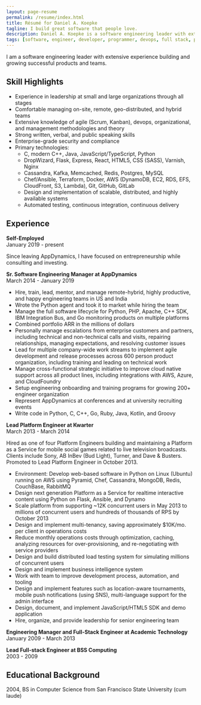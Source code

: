 ```yaml
---
layout: page-resume
permalink: /resume/index.html
title: Résumé for Daniel A. Koepke
tagline: I build great software that people love.
description: Daniel A. Koepke is a software engineering leader with extensive experience.
tags: [software, engineer, developer, programmer, devops, full stack, platform, backend, python, aws, nosql, ruby, c, c++, javascript, java, scalability, high availability, architecture, lean, agile, scrum, kanban, distributed computing, algorithms, cloud computing, manager, lead, apache, web server, apm, performance, monitoring, server, server-side]
---
```


I am a software engineering leader with extensive experience building and growing successful products and teams.

## Skill Highlights

* Experience in leadership at small and large organizations through all stages
* Comfortable managing on-site, remote, geo-distributed, and hybrid teams
* Extensive knowledge of agile (Scrum, Kanban), devops, organizational, and management methodologies and theory
* Strong written, verbal, and public speaking skills
* Enterprise-grade security and compliance
* Primary technologies:
  * C, modern C++, Java, JavaScript/TypeScript, Python
  * DropWizard, Flask, Express, React, HTML5, CSS (SASS), Varnish, Nginx
  * Cassandra, Kafka, Memcached, Redis, Postgres, MySQL
  * Chef/Ansible, Terraform, Docker, AWS (DynamoDB, EC2, RDS, EFS, CloudFront, S3, Lambda), Git, GitHub, GitLab
  * Design and implementation of scalable, distributed, and highly available systems
  * Automated testing, continuous integration, continuous delivery

## Experience

**Self-Employed**<br>
January 2019 - present

Since leaving AppDynamics, I have focused on entrepreneurship while consulting and investing.

**Sr. Software Engineering Manager at AppDynamics**<br>
March 2014 - January 2019

* Hire, train, lead, mentor, and manage remote-hybrid, highly productive, and happy engineering teams in US and India
* Wrote the Python agent and took it to market while hiring the team
* Manage the full software lifecycle for Python, PHP, Apache, C++ SDK, IBM Integration Bus, and Go monitoring products on multiple platforms
* Combined portfolio ARR in the millions of dollars
* Personally manage escalations from enterprise customers and partners, including technical and non-technical calls and visits, repairing relationships, managing expectations, and resolving customer issues
* Lead for multiple company-wide work streams to implement agile development and release processes across 600 person product organization, including training and leading on technical work
* Manage cross-functional strategic initiative to improve cloud native support across all product lines, including integrations with AWS, Azure, and CloudFoundry
* Setup engineering onboarding and training programs for growing 200+ engineer organization
* Represent AppDynamics at conferences and at university recruiting events
* Write code in Python, C, C++, Go, Ruby, Java, Kotlin, and Groovy

**Lead Platform Engineer at Kwarter**<br>
March 2013 - March 2014

Hired as one of four Platform Engineers building and maintaining a Platform as a Service for mobile social games related to live television broadcasts. Clients include Sony, AB InBev (Bud Light), Turner, and Dave & Busters. Promoted to Lead Platform Engineer in October 2013.

* Environment: Develop web-based software in Python on Linux (Ubuntu) running on AWS using Pyramid, Chef, Cassandra, MongoDB, Redis, CouchBase, RabbitMQ
* Design next generation Platform as a Service for realtime interactive content using Python on Flask, Ansible, and Dynamo
* Scale platform from supporting ~12K concurrent users in May 2013 to millions of concurrent users and hundreds of thousands of RPS by October 2013
* Design and implement multi-tenancy, saving approximately $10K/mo. per client in operations costs
* Reduce monthly operations costs through optimization, caching, analyzing resources for over-provisioning, and re-negotiating with service providers
* Design and build distributed load testing system for simulating millions of concurrent users
* Design and implement business intelligence system
* Work with team to improve development process, automation, and tooling
* Design and implement features such as location-aware tournaments, mobile push notifications (using SNS), multi-language support for the admin interface
* Design, document, and implement JavaScript/HTML5 SDK and demo application
* Hire, organize, and provide leadership for senior engineering team

**Engineering Manager and Full-Stack Engineer at Academic Technology**<br>
January 2009 - March 2013

**Lead Full-stack Engineer at BSS Computing**<br>
2003 - 2009

## Educational Background

2004, BS in Computer Science from San Francisco State University (cum laude)
